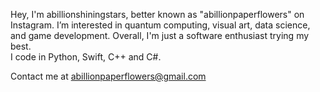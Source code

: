 Hey, I'm abillionshiningstars, better known as "abillionpaperflowers" on Instagram.
I’m interested in quantum computing, visual art, data science, and game development. Overall, I'm just a software enthusiast trying my best.    
I code in Python, Swift, C++ and C#.

Contact me at abillionpaperflowers@gmail.com

<!---
tairitsuwu/tairitsuwu is a ✨ special ✨ repository because its `README.md` (this file) appears on your GitHub profile.
You can click the Preview link to take a look at your changes.
- 💞️ I’m looking to collaborate on ...
--->

